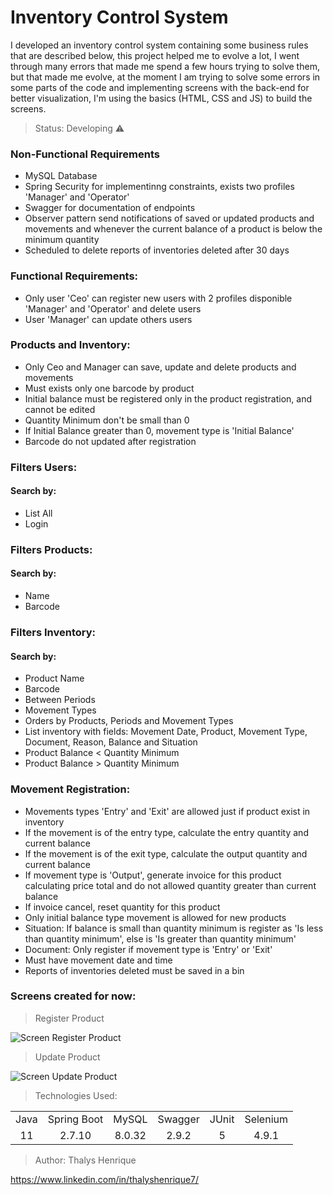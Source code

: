 # Inventory Control System

<p>I developed an inventory control system containing some business rules that are described below, this project helped me to evolve a lot, I went through many errors that made me spend a few hours trying to solve them, but that made me evolve, at the moment I am trying to solve some errors in some parts of the code and implementing screens with the back-end for better visualization, I'm using the basics (HTML, CSS and JS) to build the screens.</p>

> Status: Developing ⚠️

### Non-Functional Requirements
+ MySQL Database
+ Spring Security for implementinng constraints, exists two profiles 'Manager' and 'Operator'
+ Swagger for documentation of endpoints
+ Observer pattern send notifications of saved or updated products and movements and whenever the current balance of a product is below the minimum quantity
+ Scheduled to delete reports of inventories deleted after 30 days

### Functional Requirements:
+ Only user 'Ceo' can register new users with 2 profiles disponible 'Manager' and 'Operator' and delete users
+ User 'Manager' can update others users

### Products and Inventory:
+ Only Ceo and Manager can save, update and delete products and movements
+ Must exists only one barcode by product
+ Initial balance must be registered only in the product registration, and cannot be edited
+ Quantity Minimum don't be small than 0
+ If Initial Balance greater than 0, movement type is 'Initial Balance'
+ Barcode do not updated after registration

### Filters Users:
#### Search by:
+ List All
+ Login

### Filters Products:
#### Search by:
+ Name
+ Barcode

### Filters Inventory:
#### Search by: 
+ Product Name
+ Barcode
+ Between Periods
+ Movement Types
+ Orders by Products, Periods and Movement Types
+ List inventory with fields: Movement Date, Product, Movement Type, Document, Reason, Balance and Situation
+ Product Balance < Quantity Minimum
+ Product Balance > Quantity Minimum

### Movement Registration:
+ Movements types 'Entry' and 'Exit' are allowed just if product exist in inventory
+ If the movement is of the entry type, calculate the entry quantity and current balance
+ If the movement is of the exit type, calculate the output quantity and current balance
+ If movement type is 'Output', generate invoice for this product calculating price total and do not allowed quantity greater than current balance
+ If invoice cancel, reset quantity for this product
+ Only initial balance type movement is allowed for new products
+ Situation: If balance is small than quantity minimum is register as 'Is less than quantity minimum', else is 'Is greater than quantity minimum'
+ Document: Only register if movement type is 'Entry' or 'Exit'
+ Must have movement date and time
+ Reports of inventories deleted must be saved in a bin

### Screens created for now:

> Register Product

![Screen Register Product](https://github.com/thalyshenrique7/inventory-control-system/assets/100730757/ef409cfe-52fa-4438-aef9-5bf1ae9f3067)

> Update Product

![Screen Update Product](https://github.com/thalyshenrique7/inventory-control-system/assets/100730757/f77e07b9-898d-4e02-b479-0d80057c621e)

> Technologies Used:

<table>
<tr align="center">
<td>Java</td>
<td>Spring Boot</td>
<td>MySQL</td>
<td>Swagger</td>
<td>JUnit</td>
<td>Selenium</td>
</tr>

<tr align="center">
<td>11</td>
<td>2.7.10</td>
<td>8.0.32</td>
<td>2.9.2</td>
<td>5</td>
<td>4.9.1</td>
</tr>
</table>

> Author: Thalys Henrique

https://www.linkedin.com/in/thalyshenrique7/
